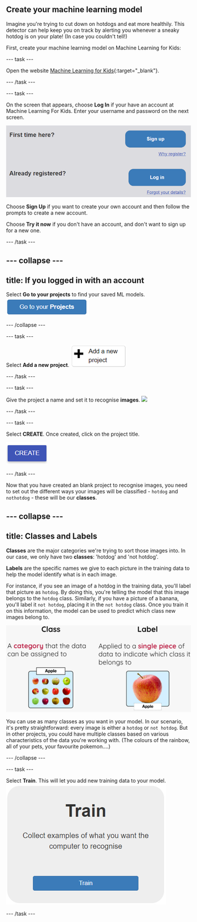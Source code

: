 ## Create your machine learning model

Imagine you're trying to cut down on hotdogs and eat more healthily. This detector can help keep you on track by alerting you whenever a sneaky hotdog is on your plate! (In case you couldn't tell!)

First, create your machine learning model on Machine Learning for Kids:

--- task ---

Open the website [Machine Learning for Kids](https://machinelearningforkids.co.uk/#!/login){:target="_blank"}.

--- /task ---

--- task ---

On the screen that appears, choose **Log In** if your have an account at Machine Learning For Kids. Enter your username and password on the next screen.

![A picture of the blue log in button.](images/singup_login.png)

Choose **Sign Up** if you want to create your own account and then follow the prompts to create a new account.

Choose **Try it now** if you don't have an account, and don't want to sign up for a new one.

--- /task ---

--- collapse ---
---
title: If you logged in with an account
---

Select **Go to your projects** to find your saved ML models.
![Image of the blue 'go to your projects' button on Machine Learning for Kids.](images/go2projects.png)

--- /collapse ---

--- task ---

Select **Add a new project**.
![Image of a grey button which reads 'Go to your projects'](images/add_new_project.png)

--- /task ---

--- task ---

Give the project a name and set it to recognise **images**.
![](images/name_project.png)

--- /task ---

--- task ---

Select **CREATE**. Once created, click on the project title.

![](images/create_button.png)

--- /task ---


Now that you have created an blank project to recognise images, you need to set out the different ways your images will be classified - `hotdog` and `nothotdog` - these will be our **classes**.

--- collapse ---
---
title: Classes and Labels
---

**Classes** are the major categories we're trying to sort those images into. In our case, we only have two **classes**: 'hotdog' and 'not hotdog'.

**Labels** are the specific names we give to each picture in the training data to help the model identify what is in each image.

For instance, if you see an image of a hotdog in the training data, you'll label that picture as `hotdog`. By doing this, you're telling the model that this image belongs to the `hotdog` class. Similarly, if you have a picture of a banana, you'll label it `not hotdog`, placing it in the `not hotdog` class. Once you train it on this information, the model can be used to predict which class new images belong to.

![An image explaining that a class is a major category images can be sorted into, showing a group of apple pictures in one box, next to an explanation that a label is given to each image to show which class it fits into, with a single apple picture](images/class_vs_label.png)

You can use as many classes as you want in your model. In our scenario, it's pretty straightforward: every image is either a `hotdog` or `not hotdog`. But in other projects, you could have multiple classes based on various characteristics of the data you're working with. (The colours of the rainbow, all of your pets, your favourite pokemon....)

--- /collapse ---


--- task ---

Select **Train**. This will let you add new training data to your model.
![](images/train.png)

--- /task ---
